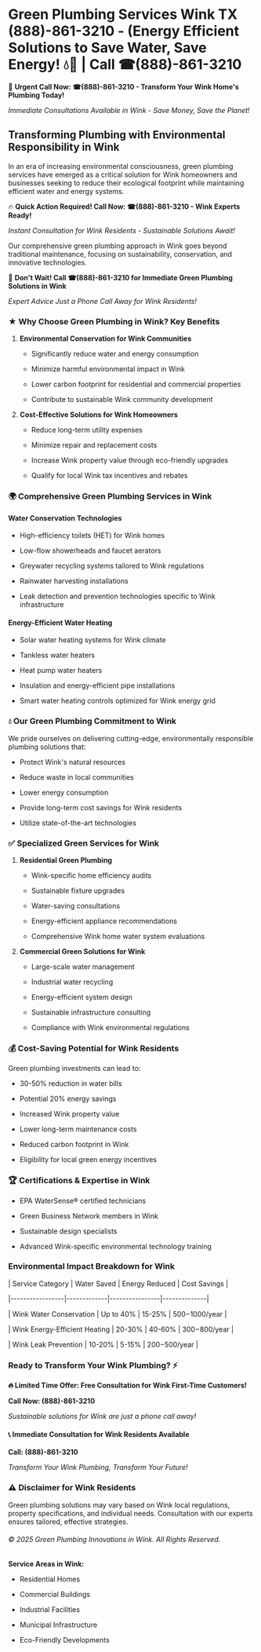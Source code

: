 # Green Plumbing Services Wink TX (888)-861-3210 - (Energy Efficient Solutions to Save Water, Save Energy! 💧🌿 | Call ☎(888)-861-3210

🚨 **Urgent Call Now: ☎(888)-861-3210 - Transform Your Wink Home's Plumbing Today!**
*Immediate Consultations Available in Wink - Save Money, Save the Planet!*

## Transforming Plumbing with Environmental Responsibility in Wink

In an era of increasing environmental consciousness, green plumbing services have emerged as a critical solution for Wink homeowners and businesses seeking to reduce their ecological footprint while maintaining efficient water and energy systems. 

🔥 **Quick Action Required! Call Now: ☎(888)-861-3210 - Wink Experts Ready!**
*Instant Consultation for Wink Residents - Sustainable Solutions Await!*

Our comprehensive green plumbing approach in Wink goes beyond traditional maintenance, focusing on sustainability, conservation, and innovative technologies.

🚨 **Don't Wait! Call ☎(888)-861-3210 for Immediate Green Plumbing Solutions in Wink**
*Expert Advice Just a Phone Call Away for Wink Residents!*

### ★ Why Choose Green Plumbing in Wink? Key Benefits

1. **Environmental Conservation for Wink Communities** 
   - Significantly reduce water and energy consumption
   - Minimize harmful environmental impact in Wink
   - Lower carbon footprint for residential and commercial properties
   - Contribute to sustainable Wink community development

2. **Cost-Effective Solutions for Wink Homeowners** 
   - Reduce long-term utility expenses
   - Minimize repair and replacement costs
   - Increase Wink property value through eco-friendly upgrades
   - Qualify for local Wink tax incentives and rebates

### 🌍 Comprehensive Green Plumbing Services in Wink

#### Water Conservation Technologies
- High-efficiency toilets (HET) for Wink homes
- Low-flow showerheads and faucet aerators
- Greywater recycling systems tailored to Wink regulations
- Rainwater harvesting installations
- Leak detection and prevention technologies specific to Wink infrastructure

#### Energy-Efficient Water Heating
- Solar water heating systems for Wink climate
- Tankless water heaters
- Heat pump water heaters
- Insulation and energy-efficient pipe installations
- Smart water heating controls optimized for Wink energy grid

### 💧 Our Green Plumbing Commitment to Wink

We pride ourselves on delivering cutting-edge, environmentally responsible plumbing solutions that:
- Protect Wink's natural resources
- Reduce waste in local communities
- Lower energy consumption
- Provide long-term cost savings for Wink residents
- Utilize state-of-the-art technologies

### ✅ Specialized Green Services for Wink

1. **Residential Green Plumbing**
   - Wink-specific home efficiency audits
   - Sustainable fixture upgrades
   - Water-saving consultations
   - Energy-efficient appliance recommendations
   - Comprehensive Wink home water system evaluations

2. **Commercial Green Solutions for Wink**
   - Large-scale water management
   - Industrial water recycling
   - Energy-efficient system design
   - Sustainable infrastructure consulting
   - Compliance with Wink environmental regulations

### 💰 Cost-Saving Potential for Wink Residents

Green plumbing investments can lead to:
- 30-50% reduction in water bills
- Potential 20% energy savings
- Increased Wink property value
- Lower long-term maintenance costs
- Reduced carbon footprint in Wink
- Eligibility for local green energy incentives

### 🏆 Certifications & Expertise in Wink

- EPA WaterSense® certified technicians
- Green Business Network members in Wink
- Sustainable design specialists
- Advanced Wink-specific environmental technology training

### Environmental Impact Breakdown for Wink

| Service Category | Water Saved | Energy Reduced | Cost Savings |
|-----------------|-------------|----------------|--------------|
| Wink Water Conservation | Up to 40% | 15-25% | $500-$1000/year |
| Wink Energy-Efficient Heating | 20-30% | 40-60% | $300-$800/year |
| Wink Leak Prevention | 10-20% | 5-15% | $200-$500/year |

### Ready to Transform Your Wink Plumbing? ⚡

**🔥 Limited Time Offer: Free Consultation for Wink First-Time Customers!**

**Call Now: (888)-861-3210**
*Sustainable solutions for Wink are just a phone call away!*

#### 📞 Immediate Consultation for Wink Residents Available

**Call: (888)-861-3210**
*Transform Your Wink Plumbing, Transform Your Future!*

### ⚠️ Disclaimer for Wink Residents

Green plumbing solutions may vary based on Wink local regulations, property specifications, and individual needs. Consultation with our experts ensures tailored, effective strategies.

###### © 2025 Green Plumbing Innovations in Wink. All Rights Reserved.

**Service Areas in Wink:** 
- Residential Homes
- Commercial Buildings
- Industrial Facilities
- Municipal Infrastructure
- Eco-Friendly Developments